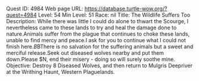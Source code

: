 Quest ID: 4984
Web page URL: https://database.turtle-wow.org/?quest=4984
Level: 54
Min Level: 51
Race: nil
Title: The Wildlife Suffers Too
Description: While there was little I could do alone to thwart the Scourge, I nevertheless came to these lands to try and heal the damage done to nature.Animals suffer from the plague that continues to choke these lands, unable to find mercy and peace.I ask for you to continue what I could not finish here.$B$BThere is no salvation for the suffering animals but a sweet and merciful release.Seek out diseased wolves nearby and put them down.Please $N, end their misery - doing so will surely soothe mine.
Objective: Destroy 8 Diseased Wolves, and then return to Mulgris Deepriver at the Writhing Haunt, Western Plaguelands.
